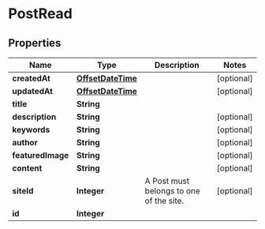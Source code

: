 # PostRead

## Properties
Name | Type | Description | Notes
------------ | ------------- | ------------- | -------------
**createdAt** | [**OffsetDateTime**](OffsetDateTime.md) |  |  [optional]
**updatedAt** | [**OffsetDateTime**](OffsetDateTime.md) |  |  [optional]
**title** | **String** |  | 
**description** | **String** |  |  [optional]
**keywords** | **String** |  |  [optional]
**author** | **String** |  |  [optional]
**featuredImage** | **String** |  |  [optional]
**content** | **String** |  |  [optional]
**siteId** | **Integer** | A Post must belongs to one of the site. |  [optional]
**id** | **Integer** |  | 
